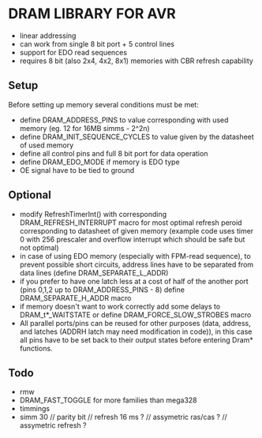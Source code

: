 # DRAM LIBRARY FOR AVR

- linear addressing
- can work from single 8 bit port + 5 control lines
- support for EDO read sequences 
- requires 8 bit (also 2x4, 4x2, 8x1) memories with CBR refresh capability

## Setup
Before setting up memory several conditions must be met:

- define DRAM_ADDRESS_PINS to value corresponding with used memory (eg. 12 for 16MB simms - 2^2n)
- define DRAM_INIT_SEQUENCE_CYCLES to value given by the datasheet of used memory
- define all control pins and full 8 bit port for data operation 
- define DRAM_EDO_MODE if memory is EDO type
- OE signal have to be tied to ground

## Optional
- modify RefreshTimerInt() with corresponding DRAM_REFRESH_INTERRUPT macro for most optimal refresh peroid corresponding to datasheet of given memory
(example code uses timer 0 with 256 prescaler and overflow interrupt which should be safe but not optimal)
- in case of using EDO memory (especially with FPM-read sequence), to prevent possible short circuits, address lines have to be separated from data lines (define DRAM_SEPARATE_L_ADDR)
- if you prefer to have one latch less at a cost of half of the another port (pins 0,1,2 up to DRAM_ADDRESS_PINS - 8) define DRAM_SEPARATE_H_ADDR macro
- if memory doesn't want to work correctly add some delays to DRAM_t*_WAITSTATE or define DRAM_FORCE_SLOW_STROBES macro
- All parallel ports/pins can be reused for other purposes (data, address, and latches (ADDRH latch may need modification in code)), in this case all pins have to be set back to their output states before entering Dram* functions.

## Todo
- rmw
- DRAM_FAST_TOGGLE for more families than mega328
- timmings
- simm 30 // parity bit // refresh 16 ms ? // assymetric ras/cas ? // assymetric refresh ?